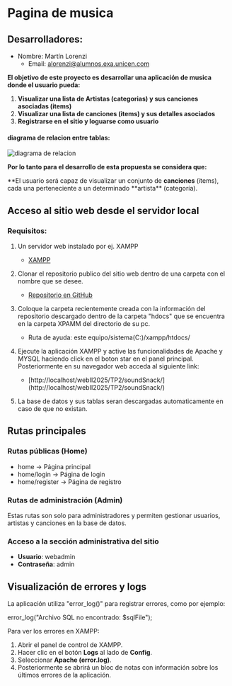 # Pagina de musica

## Desarrolladores:

- Nombre: Martín Lorenzi
  - Email: alorenzi@alumnos.exa.unicen.com

**El objetivo de este proyecto es desarrollar una aplicación de musica donde el usuario pueda:**

1. **Visualizar una lista de Artistas (categorias) y sus canciones asociadas (items)**
2. **Visualizar una lista de canciones (items) y sus detalles asociados**
3. **Registrarse en el sitio y loguarse como usuario**

#### diagrama de relacion entre tablas:

![diagrama de relacion](TP2/soundSnack/app/database/diagramaBD.png)

**Por lo tanto para el desarrollo de esta propuesta se considera que:**

**El usuario será capaz de visualizar un conjunto de **canciones** (ítems), cada una perteneciente a un determinado **artista\*\* (categoría).

## Acceso al sitio web desde el servidor local

### Requisitos:

1. Un servidor web instalado por ej. XAMPP
   - [XAMPP](https://www.apachefriends.org/es/index.html)

2. Clonar el repositorio publico del sitio web dentro de una carpeta con el nombre que se desee.
   - [Repositorio en GitHub](https://github.com/07martin12/web-2-tp-2)

3. Coloque la carpeta recientemente creada con la información del repositorio descargado dentro de la carpeta "hdocs" que se encuentra en la carpeta XPAMM del directorio de su pc.
   - Ruta de ayuda: este equipo/sistema(C:)/xampp/htdocs/

4. Ejecute la aplicación XAMPP y active las funcionalidades de Apache y MYSQL haciendo click en el boton star en el panel principal. Posteriormente en su navegador web acceda al siguiente link:
   - [http://localhost/webII2025/TP2/soundSnack/]
     (http://localhost/webII2025/TP2/soundSnack/)

5. La base de datos y sus tablas seran descargadas automaticamente en caso de que no existan.

## Rutas principales

### Rutas públicas (Home)

- home → Página principal
- home/login → Página de login
- home/register → Página de registro

### Rutas de administración (Admin)

Estas rutas son solo para administradores y permiten gestionar usuarios, artistas y canciones en la base de datos.

### Acceso a la sección administrativa del sitio

- **Usuario**: webadmin
- **Contraseña**: admin

## Visualización de errores y logs

La aplicación utiliza "error_log()" para registrar errores, como por ejemplo:

error_log("Archivo SQL no encontrado: $sqlFile");

Para ver los errores en XAMPP:

1. Abrir el panel de control de XAMPP.
2. Hacer clic en el botón **Logs** al lado de **Config**.
3. Seleccionar **Apache (error.log)**.
4. Posteriormente se abrirá un bloc de notas con información sobre los últimos errores de la aplicación.
